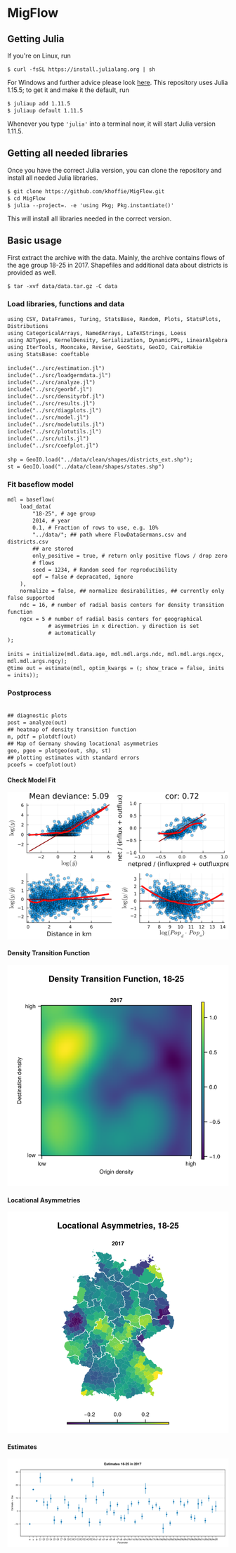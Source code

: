 # MigFlow


## Getting Julia

If you're on Linux, run

```
$ curl -fsSL https://install.julialang.org | sh
```

For Windows and further advice please look
[here](https://github.com/JuliaLang/juliaup). This repository uses
Julia 1.15.5; to get it and make it the default, run


```
$ juliaup add 1.11.5
$ juliaup default 1.11.5
```

Whenever you type `'julia'` into a terminal now, it will start Julia
version 1.11.5.

## Getting all needed libraries
Once you have the correct Julia version, you can clone the repository
and install all needed Julia libraries.

```
$ git clone https://github.com/khoffie/MigFlow.git
$ cd MigFlow
$ julia --project=. -e 'using Pkg; Pkg.instantiate()'
```

This will install all libraries needed in the correct version.

## Basic usage
First extract the archive with the data. Mainly, the archive contains
flows of the age group 18-25 in 2017. Shapefiles and additional data
about districts is provided as well.

```
$ tar -xvf data/data.tar.gz -C data
```

### Load libraries, functions and data

```
using CSV, DataFrames, Turing, StatsBase, Random, Plots, StatsPlots, Distributions
using CategoricalArrays, NamedArrays, LaTeXStrings, Loess
using ADTypes, KernelDensity, Serialization, DynamicPPL, LinearAlgebra
using IterTools, Mooncake, Revise, GeoStats, GeoIO, CairoMakie
using StatsBase: coeftable

include("../src/estimation.jl")
include("../src/loadgermdata.jl")
include("../src/analyze.jl")
include("../src/georbf.jl")
include("../src/densityrbf.jl")
include("../src/results.jl")
include("../src/diagplots.jl")
include("../src/model.jl")
include("../src/modelutils.jl")
include("../src/plotutils.jl")
include("../src/utils.jl")
include("../src/coefplot.jl")

shp = GeoIO.load("../data/clean/shapes/districts_ext.shp");
st = GeoIO.load("../data/clean/shapes/states.shp")

```

### Fit baseflow model

```
mdl = baseflow(
    load_data(
        "18-25", # age group
        2014, # year
        0.1, # Fraction of rows to use, e.g. 10%
        "../data/"; ## path where FlowDataGermans.csv and districts.csv
        ## are stored
        only_positive = true, # return only positive flows / drop zero
        # flows
        seed = 1234, # Random seed for reproducibility
        opf = false # depracated, ignore
    ),
    normalize = false, ## normalize desirabilities, ## currently only false supported
    ndc = 16, # number of radial basis centers for density transition function
    ngcx = 5 # number of radial basis centers for geographical
             # asymmetries in x direction. y direction is set
             # automatically
);

inits = initialize(mdl.data.age, mdl.mdl.args.ndc, mdl.mdl.args.ngcx, mdl.mdl.args.ngcy);
@time out = estimate(mdl, optim_kwargs = (; show_trace = false, inits = inits));

```

### Postprocess
```

## diagnostic plots
post = analyze(out)
## heatmap of density transition function
m, pdtf = plotdtf(out)
## Map of Germany showing locational asymmetries
geo, pgeo = plotgeo(out, shp, st)
## plotting estimates with standard errors
pcoefs = coefplot(out)

```

#### Check Model Fit
![check fit](./docs/check.png)
#### Density Transition Function
![Density transition function](./docs/pdtf.png)
#### Locational Asymmetries
![Locational Asymmetries](./docs/pgeo.png)
#### Estimates
![Estimates](./docs/pcoefs.png)
